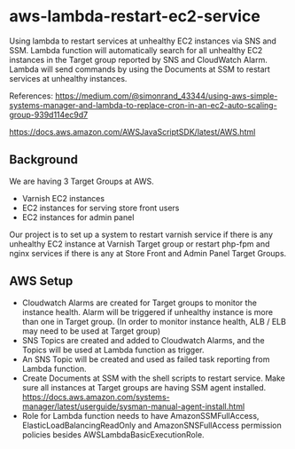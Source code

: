# aws-lambda-restart-ec2-service
Using lambda to restart services at unhealthy EC2 instances via SNS and SSM. Lambda function will automatically search for all unhealthy EC2 instances in the Target group reported by SNS and CloudWatch Alarm. Lambda will send commands by using the Documents at SSM to restart services at unhealthy instances.

References:
https://medium.com/@simonrand_43344/using-aws-simple-systems-manager-and-lambda-to-replace-cron-in-an-ec2-auto-scaling-group-939d114ec9d7

https://docs.aws.amazon.com/AWSJavaScriptSDK/latest/AWS.html


## Background
We are having 3 Target Groups at AWS.
* Varnish EC2 instances
* EC2 instances for serving store front users
* EC2 instances for admin panel

Our project is to set up a system to restart varnish service if there is any unhealthy EC2 instance at Varnish Target group or restart php-fpm and nginx services if there is any at Store Front and Admin Panel Target Groups.

## AWS Setup
* Cloudwatch Alarms are created for Target groups to monitor the instance health. Alarm will be triggered if unhealthy instance is more than one in Target group. (In order to monitor instance health, ALB / ELB may need to be used at Target group)
* SNS Topics are created and added to Cloudwatch Alarms, and the Topics will be used at Lambda function as trigger.
* An SNS Topic will be created and used as failed task reporting from Lambda function.
* Create Documents at SSM with the shell scripts to restart service.  Make sure all instances at Target groups are having SSM agent installed. https://docs.aws.amazon.com/systems-manager/latest/userguide/sysman-manual-agent-install.html
* Role for Lambda function needs to have AmazonSSMFullAccess, ElasticLoadBalancingReadOnly and AmazonSNSFullAccess permission policies besides AWSLambdaBasicExecutionRole.
